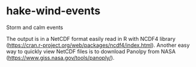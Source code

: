 # hake-wind-events
Storm and calm events


The output is in a NetCDF format easily read in R with NCDF4 library (https://cran.r-project.org/web/packages/ncdf4/index.html). Another easy way to quickly view NetCDF files is to download Panolpy from NASA (https://www.giss.nasa.gov/tools/panoply/).
